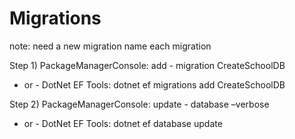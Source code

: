 ﻿# Migrations

note: need a new migration name each migration

Step 1)
PackageManagerConsole: add - migration CreateSchoolDB
- or -
DotNet EF Tools: dotnet ef migrations add CreateSchoolDB

Step 2)
PackageManagerConsole: update - database –verbose
- or -
DotNet EF Tools: dotnet ef database update